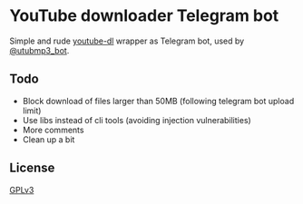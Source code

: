 # YouTube downloader Telegram bot

Simple and rude [youtube-dl](https://ytdl-org.github.io/youtube-dl) wrapper as Telegram bot, used by [@utubmp3_bot](https://t.me/utubmp3_bot).

## Todo

- Block download of files larger than 50MB (following telegram bot upload limit)
- Use libs instead of cli tools (avoiding injection vulnerabilities)
- More comments
- Clean up a bit

## License

[GPLv3](LICENSE)